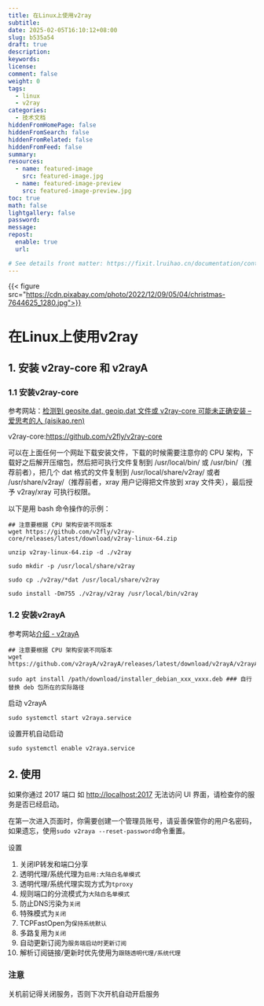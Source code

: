 ```yaml
---
title: 在Linux上使用v2ray
subtitle:
date: 2025-02-05T16:10:12+08:00
slug: b535a54
draft: true
description:
keywords:
license:
comment: false
weight: 0
tags:
  - linux
  - v2ray
categories:
  - 技术文档
hiddenFromHomePage: false
hiddenFromSearch: false
hiddenFromRelated: false
hiddenFromFeed: false
summary:
resources:
  - name: featured-image
    src: featured-image.jpg
  - name: featured-image-preview
    src: featured-image-preview.jpg
toc: true
math: false
lightgallery: false
password:
message:
repost:
  enable: true
  url:

# See details front matter: https://fixit.lruihao.cn/documentation/content-management/introduction/#front-matter
---
```


<!--more-->
{{< figure src="https://cdn.pixabay.com/photo/2022/12/09/05/04/christmas-7644625_1280.jpg">}}
# 在Linux上使用v2ray

## 1. 安装 v2ray-core 和 v2rayA

### 1.1 安装v2ray-core

参考网站：[检测到 geosite.dat, geoip.dat 文件或 v2ray-core 可能未正确安装 – 爱思考的人 (aisikao.ren)](https://aisikao.ren/22633/)

 v2ray-core:https://github.com/v2fly/v2ray-core

可以在上面任何一个网趾下载安装文件，下载的时候需要注意你的 CPU 架构，下载好之后解开压缩包，然后把可执行文件复制到 /usr/local/bin/ 或 /usr/bin/（推荐前者），把几个 dat 格式的文件复制到 /usr/local/share/v2ray/ 或者 /usr/share/v2ray/（推荐前者，xray 用户记得把文件放到 xray 文件夹），最后授予 v2ray/xray 可执行权限。

以下是用 bash 命令操作的示例：

```
## 注意要根据 CPU 架构安装不同版本
wget https://github.com/v2fly/v2ray-core/releases/latest/download/v2ray-linux-64.zip

unzip v2ray-linux-64.zip -d ./v2ray

sudo mkdir -p /usr/local/share/v2ray

sudo cp ./v2ray/*dat /usr/local/share/v2ray

sudo install -Dm755 ./v2ray/v2ray /usr/local/bin/v2ray
```

### 1.2 安装v2rayA

参考网站[介绍 - v2rayA](https://v2raya.org/docs/prologue/introduction/)

```
## 注意要根据 CPU 架构安装不同版本
wget https://github.com/v2rayA/v2rayA/releases/latest/download/v2rayA/v2rayA/releases

sudo apt install /path/download/installer_debian_xxx_vxxx.deb ### 自行替换 deb 包所在的实际路径
```

启动 v2rayA

```
sudo systemctl start v2raya.service
```

设置开机自动启动

```
sudo systemctl enable v2raya.service
```

## 2. 使用

如果你通过 2017 端口 如 [http://localhost:2017](http://localhost:2017/) 无法访问 UI 界面，请检查你的服务是否已经启动。



在第一次进入页面时，你需要创建一个管理员账号，请妥善保管你的用户名密码，如果遗忘，使用`sudo v2raya --reset-password`命令重置。



设置

1. 关闭IP转发和端口分享
2. 透明代理/系统代理为`启用:大陆白名单模式`
3. 透明代理/系统代理实现方式为`tproxy`
4. 规则端口的分流模式为`大陆白名单模式`
5. 防止DNS污染为`关闭`
6. 特殊模式为`关闭`
7. TCPFastOpen为`保持系统默认`
8. 多路复用为`关闭`
9. 自动更新订阅为`服务端启动时更新订阅`
10. 解析订阅链接/更新时优先使用为`跟随透明代理/系统代理`



### 注意

关机前记得关闭服务，否则下次开机自动开启服务

